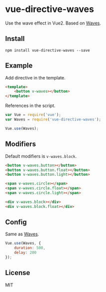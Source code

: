 # vue-directive-waves

Use the wave effect in Vue2. Based on [Waves](https://github.com/fians/Waves).

## Install

```
npm install vue-directive-waves --save
```

## Example

Add directive in the template.

```html
<template>
    <button v-waves></button>
</template>
```

References in the script.

```js
var Vue = require('vue');
var Waves = require('vue-directive-waves');

Vue.use(Waves);
```

## Modifiers

Default modifiers is `v-waves.block`. 

```html
<button v-waves.button></button>
<button v-waves.button.float></button>
<button v-waves.button.light></button>

<span v-waves.circle></span>
<span v-waves.circle.float></span>
<span v-waves.circle.light></span>

<div v-waves.block></div>
<div v-waves.block.float></div>
```

## Config

Same as [Waves](http://fian.my.id/Waves/#api).

```js
Vue.use(Waves, {
    duration: 500,
    delay: 200
});
```


## License

MIT
